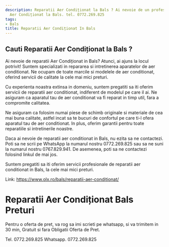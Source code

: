 ```yaml
---
description: Reparatii Aer Condiționat la Bals ? Ai nevoie de un profesionist in Reparatii
  Aer Condiționat la Bals. tel. 0772.269.825
tags:
- Bals
title: Reparatii Aer Condiționat In Bals
---
```



## Cauti Reparatii Aer Condiționat la Bals ?

Ai nevoie de reparatii Aer Condiționat in Bals? Atunci, ai ajuns la locul potrivit! Suntem specializati in repararea si intretinerea aparatelor de aer conditionat. Ne ocupam de toate marcile si modelele de aer conditionat, oferind servicii de calitate la cele mai mici preturi. 

Cu experienta noastra extinsa in domeniu, suntem pregatiti sa iti oferim servicii de reparatii aer conditionat, indiferent de modelul pe care il ai. Ne asiguram ca aparatul tau de aer conditionat va fi reparat in timp util, fara a compromite calitatea. 

Ne asiguram ca folosim numai piese de schimb originale si materiale de cea mai buna calitate, astfel incat sa te bucuri de confortul pe care ti-l ofera aparatul tau de aer conditionat. In plus, oferim garantii pentru toate reparatiile si intretinerile noastre. 

Daca ai nevoie de reparatii aer conditionat in Bals, nu ezita sa ne contactezi. Poti sa ne scrii pe WhatsApp la numarul nostru 0772.269.825 sau sa ne suni la numarul nostru 0767.829.941. De asemenea, poti sa ne contactezi folosind linkul de mai jos. 

Suntem pregatiti sa iti oferim servicii profesionale de reparatii aer conditionat in Bals, la cele mai mici preturi. 

Link: https://www.olx.ro/bals/reparatii-aer-conditionat/

# Reparatii Aer Condiționat Bals Preturi
Pentru o oferta de pret, va rog sa imi scrieti pe whatsapp, si va trimitem in 30 min, Gratuit si fara Obligatii Oferta de Pret.

Tel. 0772.269.825
Whatsapp. 0772.269.825